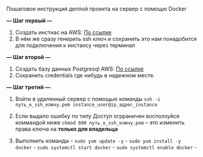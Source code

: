 Пошаговое инструкция деплой проекта на сервер с помощю Docker


**–– Шаг первый ––**
1. Создать инстнас на AWS: [По ссылке](https://us-east-1.console.aws.amazon.com/ec2/home?region=us-east-1#Instances:instanceState=running)
2. В нём же сразу генерить ssh ключ и сохранить это нам понадобится для подключения к инстансу через терминал 


**–– Шаг второй ––**
1. Создать базу данных Postgresql AWS: [По ссылке](https://us-east-1.console.aws.amazon.com/rds/home?region=us-east-1#databases:)
2. Сохранить credentials где нибудь в надежном месте.


**–– Шаг третий ––**
1. Войти в удаленный сервер с помощью команды  `ssh -i путь_к_ssh_ключу.pem instance_user@ip_адрес_instance`
1. Если выдало ошибку по типу Доступ огрраничен восползуйся коммандой ниже `chmod 600 путь_к_ssh_ключу.pem` – это изменить права ключа на **только для владельца**

3. Выполнить команды    - `sudo yum update -y`
                        - `sudo yum install -y docker`
                        - `sudo systemctl start docker`
                        - `sudo systemctl enable docker`
                        - 
>